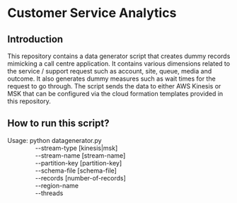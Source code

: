 # Customer Service Analytics

## Introduction

This repository contains a data generator script that creates dummy records mimicking a call centre application. It contains various dimensions related to the service / support request such as account, site, queue, media and outcome. It also generates dummy measures such as wait times for the request to go through. The script sends the data to either AWS Kinesis or MSK that can be configured via the cloud formation templates provided in this repository.

## How to run this script?

Usage: python datagenerator.py <br>
&nbsp;&nbsp;&nbsp;&nbsp;&nbsp;&nbsp;&nbsp;&nbsp;&nbsp;&nbsp;&nbsp;&nbsp;&nbsp;&nbsp;&nbsp;&nbsp;--stream-type [kinesis|msk] <br>
&nbsp;&nbsp;&nbsp;&nbsp;&nbsp;&nbsp;&nbsp;&nbsp;&nbsp;&nbsp;&nbsp;&nbsp;&nbsp;&nbsp;&nbsp;&nbsp;--stream-name [stream-name] <br>
&nbsp;&nbsp;&nbsp;&nbsp;&nbsp;&nbsp;&nbsp;&nbsp;&nbsp;&nbsp;&nbsp;&nbsp;&nbsp;&nbsp;&nbsp;&nbsp;--partition-key [partition-key] <br>
&nbsp;&nbsp;&nbsp;&nbsp;&nbsp;&nbsp;&nbsp;&nbsp;&nbsp;&nbsp;&nbsp;&nbsp;&nbsp;&nbsp;&nbsp;&nbsp;--schema-file [schema-file] <br>
&nbsp;&nbsp;&nbsp;&nbsp;&nbsp;&nbsp;&nbsp;&nbsp;&nbsp;&nbsp;&nbsp;&nbsp;&nbsp;&nbsp;&nbsp;&nbsp;--records [number-of-records] <br>
&nbsp;&nbsp;&nbsp;&nbsp;&nbsp;&nbsp;&nbsp;&nbsp;&nbsp;&nbsp;&nbsp;&nbsp;&nbsp;&nbsp;&nbsp;&nbsp;--region-name <region name> <br>
&nbsp;&nbsp;&nbsp;&nbsp;&nbsp;&nbsp;&nbsp;&nbsp;&nbsp;&nbsp;&nbsp;&nbsp;&nbsp;&nbsp;&nbsp;&nbsp;--threads <number of threads>